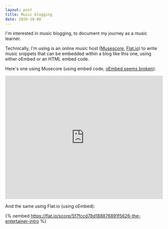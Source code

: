 ```yaml
---
layout: post
title: Music blogging
date: 2020-10-08
---
```

I'm interested in music blogging, to document my journey as a music learner.

Technically, I'm using is an online music host ([Musescore](https://musescore.com/infojunkie), [Flat.io](https://flat.io/karim_ratib)) to write music snippets that can be embedded within a blog like this one, using either oEmbed or an HTML embed code.

Here's one using Musecore (using embed code, [oEmbed seems broken](https://musescore.com/oembed/endpoint?url=/user/55682/scores/6383405;format=json)):

<iframe width="100%" height="394" src="https://musescore.com/user/55682/scores/6383405/embed" frameborder="0" allowfullscreen allow="autoplay; fullscreen"></iframe>

And the same using Flat.io (using oEmbed):

{% oembed https://flat.io/score/5f7fccd78d188876891f5626-the-entertainer-intro  %}
